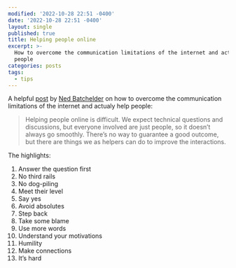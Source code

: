 ```yaml
---
modified: '2022-10-28 22:51 -0400'
date: '2022-10-28 22:51 -0400'
layout: single
published: true
title: Helping people online
excerpt: >-
  How to overcome the communication limitations of the internet and actualy help
  people
categories: posts
tags:
  - tips
---
```

A helpful [post](https://web.archive.org/web/20220826234811/https://nedbatchelder.com/blog/202009/how_to_be_helpful_online.html) by [Ned Batchelder](https://nedbatchelder.com/) on how to overcome the communication limitations of the internet and actualy help people:

> Helping people online is difficult.
> We expect technical questions and discussions,
> but everyone involved are just people,
> so it doesn’t always go smoothly.
> There’s no way to guarantee a good outcome,
> but there are things we as helpers can do to improve the interactions.

The highlights:

1. Answer the question first
2. No third rails
3. No dog-piling
4. Meet their level
5. Say yes
6. Avoid absolutes
7. Step back
8. Take some blame
9. Use more words
10. Understand your motivations
11. Humility
12. Make connections
13. It’s hard






